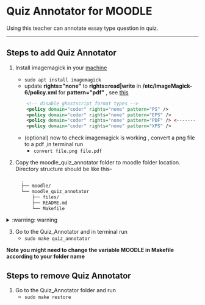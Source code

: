 # Quiz Annotator for MOODLE

Using this teacher can annotate essay type question in quiz.
___

## Steps to add Quiz Annotator

1. Install imagemagick in your [machine](https://linoxide.com/install-latest-imagemagick-on-ubuntu-20-04/)
    * `sudo apt install imagemagick`
    *  update __rights="none"__ to __rights=read|write__ in __/etc/ImageMagick-6/policy.xml__  for __pattern="pdf"__ , see [this](https://askubuntu.com/questions/1181762/imagemagickconvert-im6-q16-no-images-defined)
    ```xml
        <!-- disable ghostscript format types -->
        <policy domain="coder" rights="none" pattern="PS" />
        <policy domain="coder" rights="none" pattern="EPS" />
        <policy domain="coder" rights="none" pattern="PDF" /> <------- Here!!
        <policy domain="coder" rights="none" pattern="XPS" />

    ```

    * (optional) now to check imagemagick is working , convert a png file to a pdf ,in terminal run 
        * `convert file.png file.pdf`  
2. Copy the moodle_quiz_annotator folder to moodle folder location. Directory structure should be like this-
    ```bash
      .
      ├── moodle/
      └── moodle_quiz_annotator
          ├── files/
          ├── README.md
          └── Makefile
    ```

<details><summary> :warning: warning </summary>
 
#### after step 3 these files are going to be changed
    * moodle/quesiton/type/essay/renderer.php
    * moodle/mod/quiz/comment.php
</details>

 

3. Go to the Quiz_Annotator and in terminal run 
    * `sudo make quiz_annotator`

__Note you might need to change the variable MOODLE in Makefile according to your folder name__ 



## Steps to remove Quiz Annotator 
1. Go to the Quiz_Annotator folder and run 
    * `sudo make restore`

